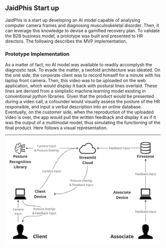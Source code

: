 <h2>JaidPhis Start up</h2>

<p>JaidPhis is a start up developing an AI model capable of analysing computer camera frames and diagnosing musculoskeletal disorder. Then, it can leverage this knowledge to devise a gamified recovery plan. To validate the B2B business model, a prototype was built and presented to HR directors. The following describes the MVP implementation.

<h3>Prototype Implementation</h3>
<p>As a matter of fact, no AI model was available to readily accomplysh the diagnostic task. To evade the matter, a twofold architecture was ideated. On the one side, the corporate client was to record himself for a minute with his laptop front camera. Then, this video was to be uploaded on the web application, which would display it back with postural lines overlaid. These lines are derived from a simplistic machine learning model existing in conventional python libraries. Given that the product would be presented during a video call, a cofounder would visually assess the posture of the HR responsible, and input a verbal description into an online database. Eventually, on the customer side, when the reproduction of the uploaded video is over, the app would pull the written feedback and display it as if it was the output of a multimodal model, thus simulating the functioning of the final product. Here follows a visual representation. </p>

---

<div align="center">
<img src="https://github.com/Michele-png/Michele-png.github.io/blob/main/Digital%20Resources/WebAppArchitecture.jpg" alt="Logo" width="500">
</div>

